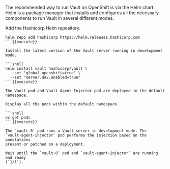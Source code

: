 The recommended way to run Vault on OpenShift is via the Helm chart. Helm is a
package manager that installs and configures all the necessary components to run
Vault in several different modes.

Add the Hashicorp Helm repository.

```shell
helm repo add hashicorp https://helm.releases.hashicorp.com
```{{execute}}

Install the latest version of the Vault server running in development mode.

```shell
helm install vault hashicorp/vault \
  --set "global.openshift=true" \
  --set "server.dev.enabled=true"
```{{execute}}

The Vault pod and Vault Agent Injector pod are deployed in the default
namespace.

Display all the pods within the default namespace.

```shell
oc get pods
```{{execute}}

The `vault-0` pod runs a Vault server in development mode. The
`vault-agent-injector` pod performs the injection based on the annotations
present or patched on a deployment.

Wait until the `vault-0` pod and `vault-agent-injector` are running and ready
(`1/1`).

